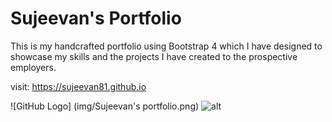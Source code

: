 # Sujeevan's Portfolio

This is my handcrafted portfolio using Bootstrap 4 which I have designed to showcase my skills and the projects I have created to the prospective employers.

visit: https://sujeevan81.github.io

![GitHub Logo] (img/Sujeevan's portfolio.png)
![alt](https://sujeevan81.github.io)